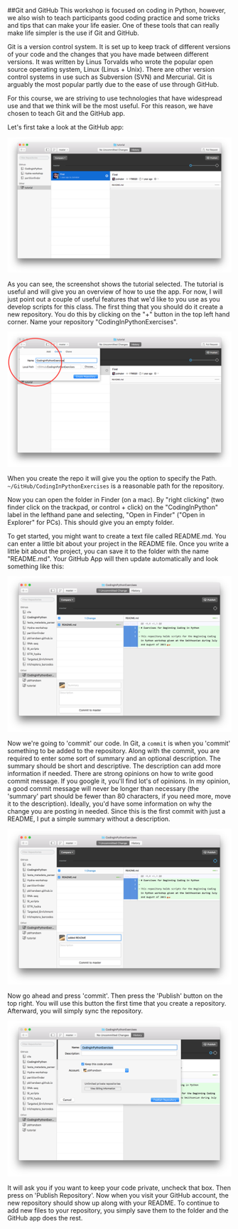 ##Git and GitHub
This workshop is focused on coding in Python, however, we also wish to teach participants good coding practice and some tricks and tips that can make your life easier. One of these tools that can really make life simpler is the use if Git and GitHub.

Git is a version control system. It is set up to keep track of different versions of your code and the changes that you have made between different versions. It was written by Linus Torvalds who wrote the popular open source operating system, Linux (Linus + Unix). There are other version control systems in use such as Subversion (SVN) and Mercurial. Git is arguably the most popular partly due to the ease of use through GitHub.

For this course, we are striving to use technologies that have widespread use and that we think will be the most useful. For this reason, we have chosen to teach Git and the GitHub app.

Let's first take a look at the GitHub app:

![GitHub Desktop](../images/GitHubDesktop.png)

As you can see, the screenshot shows the tutorial selected. The tutorial is useful and will give you an overview of how to use the app. For now, I will just point out a couple of useful features that we'd like to you use as you develop scripts for this class. The first thing that you should do it create a new repository. You do this by clicking on the "+" button in the top left hand corner. Name your repository "CodingInPythonExercises".

![Create repo](../images/New_repo.png)

When you create the repo it will give you the option to specify the Path. ```~/GitHub/CodingInPythonExercises``` is a reasonable path for the repository.

Now you can open the folder in Finder (on a mac). By "right clicking" (two finder click on the trackpad, or control + click) on the "CodingInPython" label in the lefthand pane and selecting, "Open in Finder" ("Open in Explorer" for PCs). This should give you an empty folder.

To get started, you might want to create a text file called README.md. You can enter a little bit about your project in the README file. Once you write a little bit about the project, you can save it to the folder with the name "README.md". Your GitHub App will then update automatically and look something like this:

![README](../images/README_image.png)

Now we're going to 'commit' our code. In Git, a `commit` is when you 'commit' something to be added to the repository. Along with the commit, you are required to enter some sort of summary and an optional description. The summary should be short and descriptive. The description can add more information if needed. There are strong opinions on how to write good commit message. If you google it, you'll find lot's of opinions. In my opinion, a good commit message will never be longer than necessary (the 'summary' part should be fewer than 80 characters, if you need more, move it to the description). Ideally, you'd have some information on why the change you are posting in needed. Since this is the first commit with just a README, I put a simple summary without a description.

![Commit](../images/commit.png)

Now go ahead and press 'commit'. Then press the 'Publish' button on the top right. You will use this button the first time that you create a repository. Afterward, you will simply sync the repository.

![New Repo](../images/create_new_repo.png)

It will ask you if you want to keep your code private, uncheck that box. Then press on 'Publish Repository'. Now when you visit your GitHub account, the new repository should show up along with your README. To continue to add new files to your repository, you simply save them to the folder and the GitHub app does the rest.